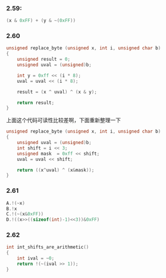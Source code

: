 ### 2.59:
```c
(x & 0xFF) + (y & ~(0xFF))
```

### 2.60
```c
unsigned replace_byte (unsigned x, int i, unsigned char b)
{
	unsigned result = 0;
	unsigned uval = (unsigned)b;

	int y = 0xff << (i * 8);
	uval = uval << (i * 8);

	result = (x ^ uval) ^ (x & y);

	return result;
}            
```
上面这个代码可读性比较差啊，下面重新整理一下
```c
unsigned replace_byte (unsigned x, int i, unsigned char b)
{
	unsigned uval = (unsigned)b;
	int shift = i << 3;
	unsigned mask  = 0xff << shift;
	uval = uval << shift;

	return ((x^uval) ^ (x&mask));
}
```
### 2.61
```c
A.!(~x)
B.!x
C.!(~(x&0xFF))
D.!((x>>((sizeof(int)-1)<<3))&0xFF)
```
### 2.62
```c
int int_shifts_are_arithmetic()
{
	int ival = ~0;
	return !(~(ival >> 1));
}
```
